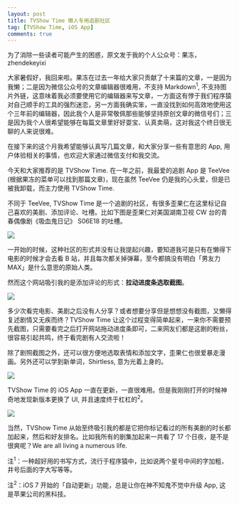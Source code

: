```yaml
---
layout: post
title: TVShow Time 懒人专用追剧社区
tag: [TVShow Time, iOS App]
comments: true
---
```


为了消除一些读者可能产生的困惑，原文发于我的个人公众号：果冻，zhendekeyixi

大家暑假好，我回来啦。果冻在过去一年给大家只贡献了十来篇的文章，一是因为我懒；二是因为微信公众号的文章编辑器很难用，不支持 Markdown<sup>1</sup>, 不支持图片外链，这意味着我必须要使用它的编辑器来写文章，一方面这有悖于我们程序猿对自己顺手的工具的强烈迷恋，另一方面我确实笨，一直没找到如何高效地使用这个三年前的编辑器，因此我个人是非常敬佩那些能够坚持原创文章的微信号们；三是因为我个人很希望能够在每篇文章里好好耍宝、认真卖萌，这对我这个终日很无聊的人来说很难。

在接下来的这个月我希望能够认真写几篇文章，和大家分享一些有意思的 App, 用户体验相关的事情，也欢迎大家通过微信支付和我交流。

今天和大家推荐的是 TVShow Time. 在一年之前，我最爱的追剧 App 是 TeeVee (根据果冻的菜单可以找到那篇文章)，现在虽然 TeeVee 仍是我的心头爱，但是已被我卸载，而主力使用 TVShow Time. 


不同于 TeeVee, TVShow Time 是一个追剧的社区，有很多歪果仁在这里标记自己喜欢的美剧、添加评论、吐槽。比如下图是歪果仁对美国湖南卫视 CW 台的青春偶像剧《吸血鬼日记》 S06E18 的吐槽。

![](https://mmbiz.qlogo.cn/mmbiz/VgkPiaf2BgBjZibrrj0fk7ECFBXWZ8pmsNEAVeibuSwiaNPd01OteRFoJdA3uGezzeRRmdC2qIrL06D47CoUsmaPfQ/0?wx_fmt=png)

一开始的时候，这种社区的形式并没有让我提起兴趣，要知道我可是只有在懒得下电影的时候才会去看 B 站，并且每次都关掉弹幕，至今都搞没有明白「男友力 MAX」是什么意思的原始人类。

然而这个网站吸引我的是添加评论的形式：**拉动进度条选取截图**。

![](https://mmbiz.qlogo.cn/mmbiz/VgkPiaf2BgBjZibrrj0fk7ECFBXWZ8pmsNVSj5CctHzk5SmGic0aDycfTwY0dDPSkEu0HsUQGZVIia5p5DVRFv6y1w/0?wx_fmt=png)

多少次看完电影、美剧之后没有人分享？或者想要分享但是想想没有截图，又懒得复述剧情又无疾而终？TVShow Time 让这个过程变得简单起来，一来你不需要预先截图，只需要看完之后打开网站拖动进度条即可，二来网友们都是这剧的粉丝，很容易引起共鸣，终于看完剧有人交流啦！

除了剧照截图之外，还可以很方便地选取表情和添加文字，歪果仁也很爱暴走漫画。另外还可以学到新单词，Shirtless, 意为光着上身的。

![](https://mmbiz.qlogo.cn/mmbiz/VgkPiaf2BgBjZibrrj0fk7ECFBXWZ8pmsN9m4dDuq1Z4SaFQLlKR6CoGkqI1yKP3dGYj1D3TBVaoXaYANpiaEibCGg/0?wx_fmt=jpeg)

TVShow Time 的 iOS App 一直在更新，一直很难用。但是我刚刚打开的时候神奇地发现新版本更换了 UI, 并且速度终于杠杠的<sup>2</sup>。

![](https://mmbiz.qlogo.cn/mmbiz/VgkPiaf2BgBjZibrrj0fk7ECFBXWZ8pmsNHYgmiafZnN6QEvIoN2xZ8ere9we0fvxNxfD03QSz3CrCvXib5SH7d7uQ/0?wx_fmt=jpeg)

当然，TVShow Time 从始至终吸引我的都是它把你标记看过的所有美剧的时长都加起来，然后和好友排名。比如我所有的剧集加起来一共看了 17 个日夜，是不是很爽呢？We are all living a numerous life. 

注<sup>1</sup>：一种超好用的书写方式，流行于程序猿中，比如说两个星号中间的字加粗，井号后面的字大写等等。

注<sup>2</sup>：iOS 7 开始的「自动更新」功能，总是让你在神不知鬼不觉中升级 App, 这是苹果公司的黑科技。